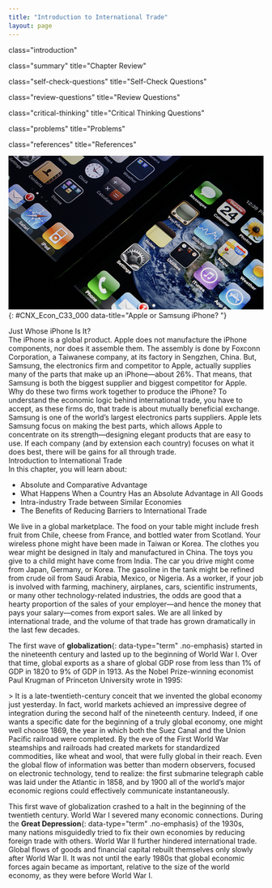 ```yaml
---
title: "Introduction to International Trade"
layout: page
---
```



<cnx-pi data-type="cnx.flag.introduction"> class="introduction" </cnx-pi>

<cnx-pi data-type="cnx.eoc">class="summary" title="Chapter Review"</cnx-pi>

<cnx-pi data-type="cnx.eoc">class="self-check-questions" title="Self-Check Questions"</cnx-pi>

<cnx-pi data-type="cnx.eoc">class="review-questions" title="Review Questions"</cnx-pi>

<cnx-pi data-type="cnx.eoc">class="critical-thinking" title="Critical Thinking Questions"</cnx-pi>

<cnx-pi data-type="cnx.eoc">class="problems" title="Problems"</cnx-pi>

<cnx-pi data-type="cnx.eoc">class="references" title="References"</cnx-pi>

 ![The image is a photograph of the iPhone\'s home screen.](../resources/CNX_Econ_C33_000.jpg "While the iPhone is readily recognized as an Apple product, 26% of the component costs in it come from components made by rival phone-maker, Samsung. In international trade, there are often &#x201C;conflicts&#x201D; like this as each country or company focuses on what it does best. (Credit: modification of work by Yutaka Tsutano Creative Commons)"){: #CNX_Econ_C33_000 data-title="Apple or Samsung iPhone? "}

<div data-type="note" class="note economics bringhome" markdown="1">
<div data-type="title" class="title">
Just Whose iPhone Is It?
</div>
The iPhone is a global product. Apple does not manufacture the iPhone components, nor does it assemble them. The assembly is done by Foxconn Corporation, a Taiwanese company, at its factory in Sengzhen, China. But, Samsung, the electronics firm and competitor to Apple, actually supplies many of the parts that make up an iPhone—about 26%. That means, that Samsung is both the biggest supplier and biggest competitor for Apple. Why do these two firms work together to produce the iPhone? To understand the economic logic behind international trade, you have to accept, as these firms do, that trade is about mutually beneficial exchange. Samsung is one of the world’s largest electronics parts suppliers. Apple lets Samsung focus on making the best parts, which allows Apple to concentrate on its strength—designing elegant products that are easy to use. If each company (and by extension each country) focuses on what it does best, there will be gains for all through trade.

</div>

<div data-type="note" class="note economics chapter-objectives" markdown="1">
<div data-type="title" class="title">
Introduction to International Trade
</div>
In this chapter, you will learn about:

* Absolute and Comparative Advantage
* What Happens When a Country Has an Absolute Advantage in All Goods
* Intra-industry Trade between Similar Economies
* The Benefits of Reducing Barriers to International Trade

</div>

We live in a global marketplace. The food on your table might include fresh fruit from Chile, cheese from France, and bottled water from Scotland. Your wireless phone might have been made in Taiwan or Korea. The clothes you wear might be designed in Italy and manufactured in China. The toys you give to a child might have come from India. The car you drive might come from Japan, Germany, or Korea. The gasoline in the tank might be refined from crude oil from Saudi Arabia, Mexico, or Nigeria. As a worker, if your job is involved with farming, machinery, airplanes, cars, scientific instruments, or many other technology-related industries, the odds are good that a hearty proportion of the sales of your employer—and hence the money that pays your salary—comes from export sales. We are all linked by international trade, and the volume of that trade has grown dramatically in the last few decades.

The first wave of **globalization**{: data-type="term" .no-emphasis} started in the nineteenth century and lasted up to the beginning of World War I. Over that time, global exports as a share of global GDP rose from less than 1% of GDP in 1820 to 9% of GDP in 1913. As the Nobel Prize-winning economist Paul Krugman of Princeton University wrote in 1995:

\> It is a late-twentieth-century conceit that we invented the global economy just yesterday. In fact, world markets achieved an impressive degree of integration during the second half of the nineteenth century. Indeed, if one wants a specific date for the beginning of a truly global economy, one might well choose 1869, the year in which both the Suez Canal and the Union Pacific railroad were completed. By the eve of the First World War steamships and railroads had created markets for standardized commodities, like wheat and wool, that were fully global in their reach. Even the global flow of information was better than modern observers, focused on electronic technology, tend to realize: the first submarine telegraph cable was laid under the Atlantic in 1858, and by 1900 all of the world’s major economic regions could effectively communicate instantaneously.

This first wave of globalization crashed to a halt in the beginning of the twentieth century. World War I severed many economic connections. During the **Great Depression**{: data-type="term" .no-emphasis} of the 1930s, many nations misguidedly tried to fix their own economies by reducing foreign trade with others. World War II further hindered international trade. Global flows of goods and financial capital rebuilt themselves only slowly after World War II. It was not until the early 1980s that global economic forces again became as important, relative to the size of the world economy, as they were before World War I.

